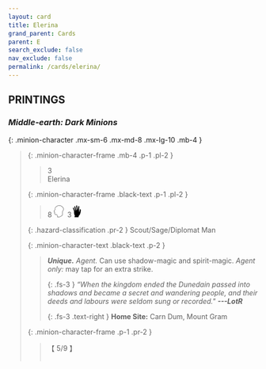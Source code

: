 ```yaml
---
layout: card
title: Elerina
grand_parent: Cards
parent: E
search_exclude: false
nav_exclude: false
permalink: /cards/elerina/
---
```


## PRINTINGS


### _Middle-earth: Dark Minions_

{: .minion-character .mx-sm-6 .mx-md-8 .mx-lg-10 .mb-4 }
> {: .minion-character-frame .mb-4 .p-1 .pl-2 }
> > <div class="hazard-mp">3</div>
> > <div class="card-name">Elerina</div>
>
> {: .minion-character-frame .black-text .p-1 .pl-2 }
> > 8 ![](/assets/images/mind.svg)&ensp;3![](/assets/images/di.svg)
>
> {: .hazard-classification .pr-2 }
> Scout/Sage/Diplomat Man
>
> {: .minion-character-text .black-text .p-2 }
> > _**Unique.**_ _Agent._ Can use shadow-magic and spirit-magic. _Agent only:_ may tap for an extra strike. 
> > 
> > {: .fs-3 } 
> > _“When the kingdom ended the Dunedain passed into shadows and became a secret and wandering people, and their deeds and labours were seldom sung or recorded."_ ***---&#65279;LotR***  
> > 
> > {: .fs-3 .text-right } 
> > **Home Site:** Carn Dum, Mount Gram  
>
> {: .minion-character-frame .p-1 .pr-2 }
> > <div class="card-shield">【 5/9 】</div>
> > <div class="card-corruption-white">&nbsp;</div>
